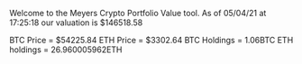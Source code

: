 Welcome to the Meyers Crypto Portfolio Value tool. 
As of 05/04/21 at 17:25:18 our valuation is $146518.58 

BTC Price = $54225.84
 ETH Price = $3302.64
BTC Holdings = 1.06BTC
 ETH holdings = 26.960005962ETH 

